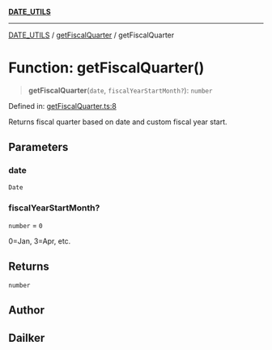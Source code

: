 [**DATE_UTILS**](../../README.md)

***

[DATE_UTILS](../../README.md) / [getFiscalQuarter](../README.md) / getFiscalQuarter

# Function: getFiscalQuarter()

> **getFiscalQuarter**(`date`, `fiscalYearStartMonth?`): `number`

Defined in: [getFiscalQuarter.ts:8](https://github.com/dailker/everyutil/blob/d23995f7a19ece1a6ce5b53178b9a1040d0b558e/src/date/getFiscalQuarter.ts#L8)

Returns fiscal quarter based on date and custom fiscal year start.

## Parameters

### date

`Date`

### fiscalYearStartMonth?

`number` = `0`

0=Jan, 3=Apr, etc.

## Returns

`number`

## Author

## Dailker
